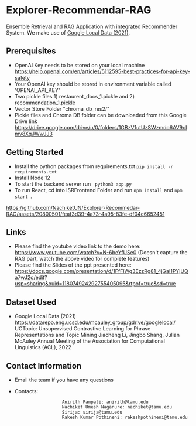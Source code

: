 # Explorer-Recommendar-RAG
Ensemble Retrieval and RAG Application with integrated Recommender System. We make use of [Google Local Data (2021)](https://datarepo.eng.ucsd.edu/mcauley_group/gdrive/googlelocal/).

## Prerequisites
* OpenAI Key needs to be stored on your local machine https://help.openai.com/en/articles/5112595-best-practices-for-api-key-safety
* Your OpenAI key should be stored in environment variable called 'OPENAI_API_KEY'
* Two pickle files 1) restaurent_docs_1.pickle and 2) recommendation_1.pickle
* Vector Store Folder "chroma_db_res2/"
* Pickle files and Chroma DB folder can be downloaded from this Google Drive link https://drive.google.com/drive/u/0/folders/1GBzV1utUzSWzmdo6AV9cImv8XqJWwJJ3



## Getting Started
* Install the python packages from requirements.txt ```pip install -r requirements.txt```
* Install Node 12
* To start the backend server run ``` python3 app.py```
* To run React, cd into ISRFrontend Folder and run ```npm install``` and ```npm start ```.

https://github.com/NachiketUN/Explorer-Recommedar-RAG/assets/20800501/feaf3d39-4a73-4a95-83fe-df04c6652451



## Links

* Please find the youtube video link to the demo here: https://www.youtube.com/watch?v=N-6beYfUSe0 (Doesn't capture the RAG part, watch the above video for complete features)
* Please find the Slides of the ppt presented here: https://docs.google.com/presentation/d/1FfFlWg3EzzRg81_4jGaI1PYjUQa7wJ2o/edit?usp=sharing&ouid=118074924292755405095&rtpof=true&sd=true

## Dataset Used
* Google Local Data (2021) https://datarepo.eng.ucsd.edu/mcauley_group/gdrive/googlelocal/
UCTopic: Unsupervised Contrastive Learning for Phrase Representations and Topic Mining
Jiacheng Li, Jingbo Shang, Julian McAuley
Annual Meeting of the Association for Computational Linguistics (ACL), 2022


## Contact Information

* Email the team if you have any questions

- Contacts:
                
                        Anirith Pampati: anirith@tamu.edu 
                        Nachiket Umesh Naganure: nachiket@tamu.edu
                        Sirija: sirija@tamu.edu 
                        Rakesh Kumar Pothineni: rakeshpothineni@tamu.edu

